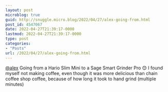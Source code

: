 ```yaml
---
layout: post
microblog: true
guid: http://snuggle.micro.blog/2022/04/27/alex-going-from.html
post_id: 4547067
date: 2022-04-27T21:39:17-0000
lastmod: 2022-04-27T21:39:17-0000
type: post
categories:
- "Posts"
url: /2022/04/27/alex-going-from.html
---
```

<p><span class="h-card" translate="no"><a href="https://tech.lgbt/@alex" class="u-url mention">@<span>alex</span></a></span> Going from a Hario Slim Mini to a Sage Smart Grinder Pro 😊  I found myself not making coffee, even though it was more delicious than chain coffee shop coffee, because of how long it took to hand grind (multiple minutes)</p>

